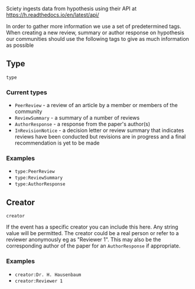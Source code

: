 Sciety ingests data from hypothesis using their API at https://h.readthedocs.io/en/latest/api/

In order to gather more information we use a set of predetermined tags. When creating a new review, summary or author response on hypothesis our communities should use the following tags to give as much information as possible

## Type
`type`

### Current types
  - `PeerReview` - a review of an article by a member or members of the community
  - `ReviewSummary` - a summary of a number of reviews
  - `AuthorResponse` - a response from the paper's author(s)
  - `InRevisionNotice` - a decision letter or review summary that indicates reviews have been conducted but revisions are in progress and a final recommendation is yet to be made

### Examples
- `type:PeerReview`
- `type:ReviewSummary`
- `type:AuthorResponse`

## Creator
`creator`

If the event has a specific creator you can include this here. Any string value will be permitted. The creator could be a real person or refer to a reviewer anonymously eg as "Reviewer 1". This may also be the corresponding author of the paper for an `AuthorResponse` if appropriate.

### Examples
- `creator:Dr. H. Hausenbaum`
- `creator:Reviewer 1`
